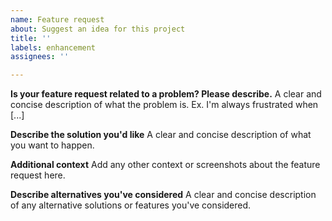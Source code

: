 ```yaml
---
name: Feature request
about: Suggest an idea for this project
title: ''
labels: enhancement
assignees: ''

---
```


**Is your feature request related to a problem? Please describe.**
A clear and concise description of what the problem is. Ex. I'm always frustrated when [...]


**Describe the solution you'd like**
A clear and concise description of what you want to happen.


**Additional context**
Add any other context or screenshots about the feature request here.


**Describe alternatives you've considered**
A clear and concise description of any alternative solutions or features you've considered.
